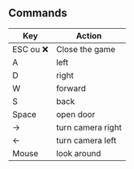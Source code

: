 ## Commands

| Key | Action |
|---|---|
|ESC ou ❌| Close the game|
|A| left|
|D| right|
|W| forward|
|S| back|
|Space| open door|
|→ |turn camera right|
|← |turn camera left|
|Mouse|look around|
